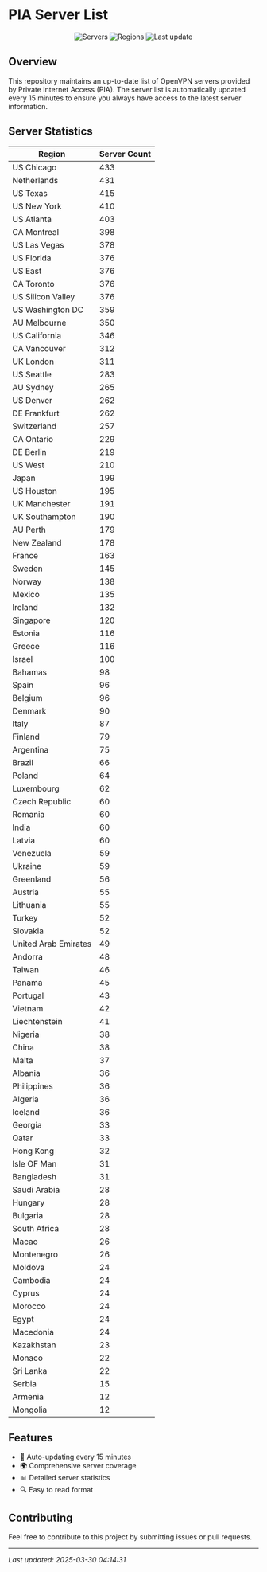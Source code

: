 # PIA Server List

<div align="center">

![Servers](https://img.shields.io/badge/servers-12,920-blue)
![Regions](https://img.shields.io/badge/regions-97-blue)
![Last update](https://img.shields.io/badge/Last_Updated-March_29_2025_23:14_EST-blue)

</div>

## Overview
This repository maintains an up-to-date list of OpenVPN servers provided by Private Internet Access (PIA). The server list is automatically updated every 15 minutes to ensure you always have access to the latest server information.

## Server Statistics
| Region | Server Count |
|--------|--------------|
| US Chicago                     | 433          |
| Netherlands                    | 431          |
| US Texas                       | 415          |
| US New York                    | 410          |
| US Atlanta                     | 403          |
| CA Montreal                    | 398          |
| US Las Vegas                   | 378          |
| US Florida                     | 376          |
| US East                        | 376          |
| CA Toronto                     | 376          |
| US Silicon Valley              | 376          |
| US Washington DC               | 359          |
| AU Melbourne                   | 350          |
| US California                  | 346          |
| CA Vancouver                   | 312          |
| UK London                      | 311          |
| US Seattle                     | 283          |
| AU Sydney                      | 265          |
| US Denver                      | 262          |
| DE Frankfurt                   | 262          |
| Switzerland                    | 257          |
| CA Ontario                     | 229          |
| DE Berlin                      | 219          |
| US West                        | 210          |
| Japan                          | 199          |
| US Houston                     | 195          |
| UK Manchester                  | 191          |
| UK Southampton                 | 190          |
| AU Perth                       | 179          |
| New Zealand                    | 178          |
| France                         | 163          |
| Sweden                         | 145          |
| Norway                         | 138          |
| Mexico                         | 135          |
| Ireland                        | 132          |
| Singapore                      | 120          |
| Estonia                        | 116          |
| Greece                         | 116          |
| Israel                         | 100          |
| Bahamas                        | 98           |
| Spain                          | 96           |
| Belgium                        | 96           |
| Denmark                        | 90           |
| Italy                          | 87           |
| Finland                        | 79           |
| Argentina                      | 75           |
| Brazil                         | 66           |
| Poland                         | 64           |
| Luxembourg                     | 62           |
| Czech Republic                 | 60           |
| Romania                        | 60           |
| India                          | 60           |
| Latvia                         | 60           |
| Venezuela                      | 59           |
| Ukraine                        | 59           |
| Greenland                      | 56           |
| Austria                        | 55           |
| Lithuania                      | 55           |
| Turkey                         | 52           |
| Slovakia                       | 52           |
| United Arab Emirates           | 49           |
| Andorra                        | 48           |
| Taiwan                         | 46           |
| Panama                         | 45           |
| Portugal                       | 43           |
| Vietnam                        | 42           |
| Liechtenstein                  | 41           |
| Nigeria                        | 38           |
| China                          | 38           |
| Malta                          | 37           |
| Albania                        | 36           |
| Philippines                    | 36           |
| Algeria                        | 36           |
| Iceland                        | 36           |
| Georgia                        | 33           |
| Qatar                          | 33           |
| Hong Kong                      | 32           |
| Isle OF Man                    | 31           |
| Bangladesh                     | 31           |
| Saudi Arabia                   | 28           |
| Hungary                        | 28           |
| Bulgaria                       | 28           |
| South Africa                   | 28           |
| Macao                          | 26           |
| Montenegro                     | 26           |
| Moldova                        | 24           |
| Cambodia                       | 24           |
| Cyprus                         | 24           |
| Morocco                        | 24           |
| Egypt                          | 24           |
| Macedonia                      | 24           |
| Kazakhstan                     | 23           |
| Monaco                         | 22           |
| Sri Lanka                      | 22           |
| Serbia                         | 15           |
| Armenia                        | 12           |
| Mongolia                       | 12           |

## Features
- 🔄 Auto-updating every 15 minutes
- 🌍 Comprehensive server coverage
- 📊 Detailed server statistics
- 🔍 Easy to read format

## Contributing
Feel free to contribute to this project by submitting issues or pull requests.

---
*Last updated: 2025-03-30 04:14:31*